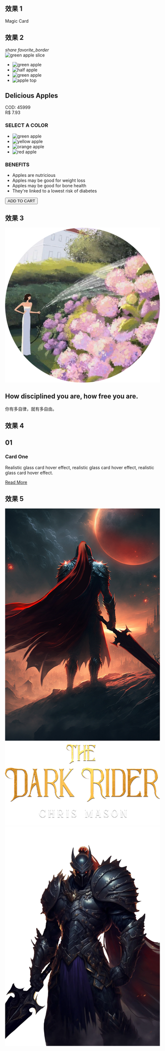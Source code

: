 <style src="./style/index.scss" scoped></style>
<style src="./style/3d.scss" scoped></style>
<style src="./style/border.scss" scoped></style>
<style src="./style/card2.scss" scoped></style>
<style src="./style/card3.scss" scoped></style>
<style src="./style/card4.scss" scoped></style>

<script setup lang="ts">
import { onMounted } from "vue";
import VanillaTilt from 'vanilla-tilt';

onMounted(() => {
  VanillaTilt.init(document.querySelector(".card3"), {
  max: 50,
  speed: 400
 });

 //It also supports NodeList
 VanillaTilt.init(document.querySelectorAll(".card3"));
});

</script>

## 效果 1

<div class="card card1">
  Magic Card
</div>

## 效果 2

<section class="product">
 <div class="product__photo">
  <div class="photo-container">
   <div class="photo-main">
    <div class="controls">
     <i class="material-icons">share</i>
     <i class="material-icons">favorite_border</i>
    </div>
    <img src="https://res.cloudinary.com/john-mantas/image/upload/v1537291846/codepen/delicious-apples/green-apple-with-slice.png" alt="green apple slice">
   </div>
   <div class="photo-album">
    <ul>
     <li><img src="https://res.cloudinary.com/john-mantas/image/upload/v1537302064/codepen/delicious-apples/green-apple2.png" alt="green apple"></li>
     <li><img src="https://res.cloudinary.com/john-mantas/image/upload/v1537303532/codepen/delicious-apples/half-apple.png" alt="half apple"></li>
     <li><img src="https://res.cloudinary.com/john-mantas/image/upload/v1537303160/codepen/delicious-apples/green-apple-flipped.png" alt="green apple"></li>
     <li><img src="https://res.cloudinary.com/john-mantas/image/upload/v1537303708/codepen/delicious-apples/apple-top.png" alt="apple top"></li>
    </ul>
   </div>
  </div>
 </div>
 <div class="product__info">
  <div class="title">
   <h1>Delicious Apples</h1>
   <span>COD: 45999</span>
  </div>
  <div class="price">
   R$ <span>7.93</span>
  </div>
  <div class="variant">
   <h3>SELECT A COLOR</h3>
   <ul>
    <li><img src="https://res.cloudinary.com/john-mantas/image/upload/v1537302064/codepen/delicious-apples/green-apple2.png" alt="green apple"></li>
    <li><img src="https://res.cloudinary.com/john-mantas/image/upload/v1537302752/codepen/delicious-apples/yellow-apple.png" alt="yellow apple"></li>
    <li><img src="https://res.cloudinary.com/john-mantas/image/upload/v1537302427/codepen/delicious-apples/orange-apple.png" alt="orange apple"></li>
    <li><img src="https://res.cloudinary.com/john-mantas/image/upload/v1537302285/codepen/delicious-apples/red-apple.png" alt="red apple"></li>
   </ul>
  </div>
  <div class="description">
   <h3>BENEFITS</h3>
   <ul>
    <li>Apples are nutricious</li>
    <li>Apples may be good for weight loss</li>
    <li>Apples may be good for bone health</li>
    <li>They're linked to a lowest risk of diabetes</li>
   </ul>
  </div>
  <button class="buy--btn">ADD TO CART</button>
 </div>
</section>

## 效果 3

<div class="card card2">
    <img src="/logo.png" alt="">
    <div class="text">
        <h2>How disciplined you are, how free you are.</h2>
        <p>你有多自律，就有多自由。</p>
    </div>
</div>

## 效果 4

<div class="card card3" data-tilt>
    <div class="content">
        <h2>01</h2>
        <h3>Card One</h3>
        <p>Realistic glass card hover effect, realistic glass card hover effect, realistic glass card hover
            effect.</p>
        <a href="#">Read More</a>
    </div>
</div>

## 效果 5

<div class="card card4">
  <div class="wrapper">
    <img src="/images/dark_rider-cover.jpg" class="cover-image" />
  </div>
  <img src="/images/dark_rider-title.png" class="title" />
  <img src="/images/dark_rider-character.webp" class="character" />
</div>

